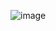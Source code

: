 ![image](https://github.com/ilrexho2011/Project-EULER-Possible-Solutions-Problems-301_to_400/assets/61479363/79609700-28f7-46d5-83b4-f55695eb3a4e)

